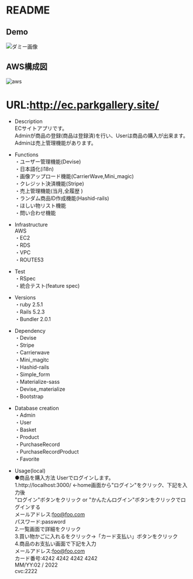 # README
## Demo

![ダミー画像](https://user-images.githubusercontent.com/45598368/63143720-a9b6ce00-c02a-11e9-8fed-e83b70543c2b.gif "park gallery")

## AWS構成図
![aws](https://user-images.githubusercontent.com/45598368/65215797-c17de800-dae9-11e9-9135-f877e6d70086.png)  

# URL:http://ec.parkgallery.site/

* Description  
 ECサイトアプリです。  
 Adminが商品の登録(商品は登録済)を行い、Userは商品の購入が出来ます。
 Adminは売上管理機能があります。  

* Functions  
・ユーザー管理機能(Devise)  
・日本語化(i18n)  
・画像アップロード機能(CarrierWave,Mini_magic)  
・クレジット決済機能(Stripe)  
・売上管理機能(当月,全履歴 )  
・ランダム商品ID作成機能(Hashid-rails)  
・ほしい物リスト機能  
・問い合わせ機能  

* Infrastructure  
AWS  
・EC2  
・RDS  
・VPC  
・ROUTE53  

* Test  
・RSpec  
・統合テスト(feature spec)  

* Versions  
・ruby 2.5.1  
・Rails 5.2.3  
・Bundler 2.0.1

* Dependency  
・Devise  
・Stripe  
・Carrierwave  
・Mini_magitc  
・Hashid-rails  
・Simple_form  
・Materialize-sass  
・Devise_materialize  
・Bootstrap  

* Database creation  
・Admin  
・User  
・Basket  
・Product  
・PurchaseRecord  
・PurchaseRecordProduct  
・Favorite  

* Usage(local)  
●商品を購入方法
Userでログインします。  
1.http://localhost:3000/ ←home画面から"ログイン"をクリック、下記を入力後  
"ログイン"ボタンをクリック or "かんたんログイン"ボタンをクリックでログインする  
メールアドレス:foo@foo.com  
パスワード:password  
2.一覧画面で詳細をクリック  
3.買い物かごに入れるをクリック→「カード支払い」ボタンをクリック  
4.商品のお支払い画面で下記を入力  
メールアドレス:foo@foo.com  
カード番号:4242 4242 4242 4242  
MM/YY:02 / 2022  
cvc:2222
